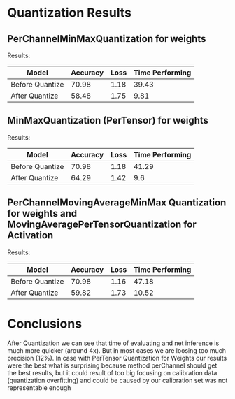 # Quantization Results

## PerChannelMinMaxQuantization for weights

Results:

| Model           | Accuracy | Loss | Time Performing |
|-----------------|----------|------|-----------------|
| Before Quantize | 70.98    | 1.18 | 39.43           |
| After Quantize  | 58.48    | 1.75 | 9.81            |

## MinMaxQuantization (PerTensor) for weights

Results:

| Model           | Accuracy | Loss | Time Performing |
|-----------------|----------|------|-----------------|
| Before Quantize | 70.98    | 1.18 | 41.29           |
| After Quantize  | 64.29    | 1.42 | 9.6             |

## PerChannelMovingAverageMinMax Quantization for weights and MovingAveragePerTensorQuantization for Activation

Results:

| Model           | Accuracy | Loss | Time Performing |
|-----------------|----------|------|-----------------|
| Before Quantize | 70.98    | 1.16 | 47.18           |
| After Quantize  | 59.82    | 1.73 | 10.52           |

# Conclusions

After Quantization we can see that time of evaluating and net inference is much more quicker (around 4x).
But in most cases we are loosing too much precision (12%). In case with PerTensor Quantization for Weights our results
were the best what is surprising because method perChannel should get the best results, but it could result of too 
big focusing on calibration data (quantization overfitting) and could be caused by our calibration set was not representable enough


